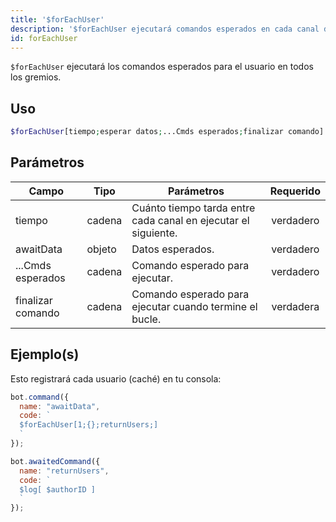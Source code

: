 ```yaml
---
title: '$forEachUser'
description: '$forEachUser ejecutará comandos esperados en cada canal de cada gremio.'
id: forEachUser
---
```


`$forEachUser` ejecutará los comandos esperados para el usuario en todos los gremios.

## Uso

```php
$forEachUser[tiempo;esperar datos;...Cmds esperados;finalizar comando]
```

## Parámetros

| Campo             | Tipo   | Parámetros                                                     | Requerido |
| ----------------- | ------ | -------------------------------------------------------------- |:---------:|
| tiempo            | cadena | Cuánto tiempo tarda entre cada canal en ejecutar el siguiente. | verdadero |
| awaitData         | objeto | Datos esperados.                                               | verdadero |
| ...Cmds esperados | cadena | Comando esperado para ejecutar.                                | verdadero |
| finalizar comando | cadena | Comando esperado para ejecutar cuando termine el bucle.        | verdadera |

## Ejemplo(s)

Esto registrará cada usuario (caché) en tu consola:

```javascript
bot.command({
  name: "awaitData",
  code: `
  $forEachUser[1;{};returnUsers;]
  `
});

bot.awaitedCommand({
  name: "returnUsers",
  code: `
  $log[ $authorID ]
  `
});
```
